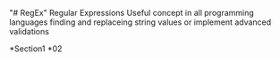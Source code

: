 "# RegEx"
Regular Expressions
Useful concept in all programming languages finding and replaceing string values or implement advanced validations

\*Section1
\*02
